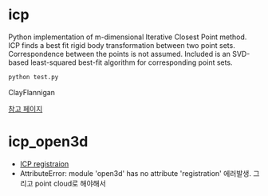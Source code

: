# icp
Python implementation of m-dimensional Iterative Closest Point method.  ICP finds a best fit rigid body transformation between two point sets.  Correspondence between the points is not assumed. Included is an SVD-based least-squared best-fit algorithm for corresponding point sets.

```bash
python test.py
```
ClayFlannigan 

[참고 페이지](https://daddynkidsmakers.blogspot.com/2021/09/icpiterative-closest-point.html)

# icp_open3d
- [ICP registraion](http://www.open3d.org/docs/0.7.0/tutorial/Basic/icp_registration.html#point-to-point-icp)
- AttributeError: module 'open3d' has no attribute 'registration'
에러발생. 그리고 point cloud로 해야해서

